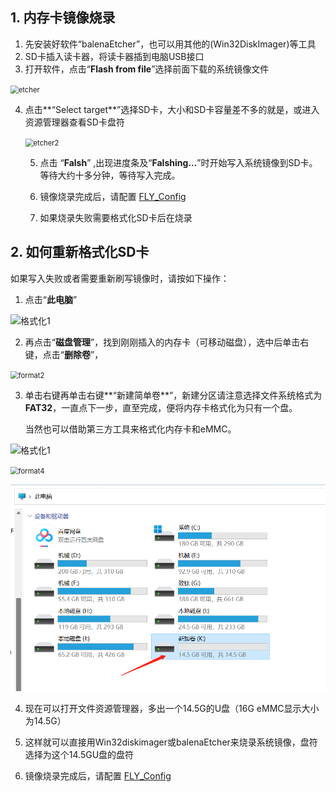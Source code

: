 ## 1. 内存卡镜像烧录

1. 先安装好软件“balenaEtcher”，也可以用其他的(Win32DiskImager)等工具
2. SD卡插入读卡器，将读卡器插到电脑USB接口
3. 打开软件，点击“**Flash from file**”选择前面下载的系统镜像文件

<img src="../../images/boards/fly_pi/etcher.png" alt="etcher" style="zoom:80%;" />

4. 点击**“Select target**”选择SD卡，大小和SD卡容量差不多的就是，或进入资源管理器查看SD卡盘符

   <img src="../../images/boards/fly_pi/etcher2.png" alt="etcher2" style="zoom:80%;" />

   5. 点击 “**Falsh**” ,出现进度条及“**Falshing…**”时开始写入系统镜像到SD卡。等待大约十多分钟，等待写入完成。

   5. 镜像烧录完成后，请配置 [FLY_Config](/board/fly_pi/FLY_π_fly_config.md "点击即可跳转")
   
   5. 如果烧录失败需要格式化SD卡后在烧录
   

## 2. 如何重新格式化SD卡

  如果写入失败或者需要重新刷写镜像时，请按如下操作：

  1. 点击“**此电脑**” 

  ![格式化1](../../images/boards/fly_pi/format1.png)

  2. 再点击“**磁盘管理**”，找到刚刚插入的内存卡（可移动磁盘），选中后单击右键，点击“**删除卷**”，

  <img src="../../images/boards/fly_pi/format2.png" alt="format2" style="zoom: 80%;" />

  3. 单击右键再单击右键**“新建简单卷**”，新建分区请注意选择文件系统格式为**FAT32**，一直点下一步，直至完成，便将内存卡格式化为只有一个盘。
   
     当然也可以借助第三方工具来格式化内存卡和eMMC。

  ![格式化1](../../images/boards/fly_pi/format3.png)

  <img src="../../images/boards/fly_pi/format4.png" alt="format4" style="zoom:80%;" />

  ![format](../../images/boards/fly_pi/format5.png)

  4. 现在可以打开文件资源管理器，多出一个14.5G的U盘（16G eMMC显示大小为14.5G）
   
  5. 这样就可以直接用Win32diskimager或balenaEtcher来烧录系统镜像，盘符选择为这个14.5GU盘的盘符
   
  6. 镜像烧录完成后，请配置 [FLY_Config](/board/fly_pi/FLY_π_fly_config.md "点击即可跳转")


​      
